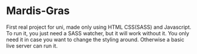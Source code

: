 # Mardis-Gras
 First real project for uni, made only using HTML CSS(SASS) and Javascript.
 To run it, you just need a SASS watcher, but it will work without it. You only need it in case you want to change the styling around. Otherwise a basic live server can run it.